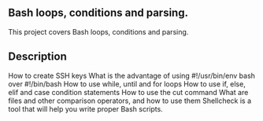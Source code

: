 ## Bash loops, conditions and parsing.
This project covers Bash loops, conditions and parsing.
## Description
How to create SSH keys
What is the advantage of using #!/usr/bin/env bash over #!/bin/bash
How to use while, until and for loops
How to use if, else, elif and case condition statements
How to use the cut command
What are files and other comparison operators, and how to use them
Shellcheck is a tool that will help you write proper Bash scripts.